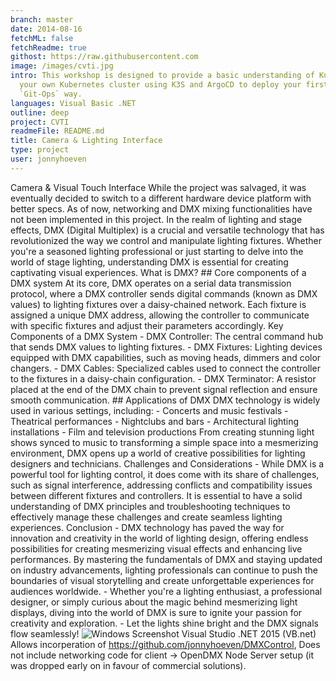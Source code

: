 ```yaml
---
branch: master
date: 2014-08-16
fetchML: false
fetchReadme: true
githost: https://raw.githubusercontent.com
image: /images/cvti.jpg
intro: This workshop is designed to provide a basic understanding of Kubernetes and ArgoCD and will teach you how to create
  your own Kubernetes cluster using K3S and ArgoCD to deploy your first application from a Git-Ops perspective. This is the
  `Git-Ops` way.
languages: Visual Basic .NET
outline: deep
project: CVTI
readmeFile: README.md
title: Camera & Lighting Interface
type: project
user: jonnyhoeven
---
```

<script setup>
 import ArticleItem from '/components/ArticleItem.vue';
 import ArticleFooter from '/components/ArticleFooter.vue';
</script>
<ArticleItem :frontmatter="$frontmatter"/>


Camera &amp; Visual Touch Interface   While the project was salvaged, it was eventually decided to switch to a different
hardware device platform with better specs. As of now, networking and DMX mixing functionalities have not been
implemented in this project.  In the realm of lighting and stage effects, DMX (Digital Multiplex) is a crucial and
versatile technology that has revolutionized the way we control and manipulate lighting fixtures. Whether you're a
seasoned lighting professional or just starting to delve into the world of stage lighting, understanding DMX is essential
for creating captivating visual experiences. What is DMX?  ## Core components of a DMX system  At its core, DMX operates
on a serial data transmission protocol, where a DMX controller sends digital commands (known as DMX values) to lighting
fixtures over a daisy-chained network. Each fixture is assigned a unique DMX address, allowing the controller to
communicate with specific fixtures and adjust their parameters accordingly. Key Components of a DMX System  - DMX
Controller: The central command hub that sends DMX values to lighting fixtures. - DMX Fixtures: Lighting devices equipped
with DMX capabilities, such as moving heads, dimmers and color changers. - DMX Cables: Specialized cables used to connect
the controller to the fixtures in a daisy-chain configuration. - DMX Terminator: A resistor placed at the end of the DMX
chain to prevent signal reflection and ensure smooth   communication.  ## Applications of DMX  DMX technology is widely
used in various settings, including:  - Concerts and music festivals - Theatrical performances - Nightclubs and bars -
Architectural lighting installations - Film and television productions  From creating stunning light shows synced to
music to transforming a simple space into a mesmerizing environment, DMX opens up a world of creative possibilities for
lighting designers and technicians. Challenges and Considerations  - While DMX is a powerful tool for lighting control,
it does come with its share of challenges, such as signal   interference, addressing conflicts and compatibility issues
between different fixtures and controllers. It is   essential to have a solid understanding of DMX principles and
troubleshooting techniques to effectively manage these   challenges and create seamless lighting experiences.
Conclusion  - DMX technology has paved the way for innovation and creativity in the world of lighting design, offering
endless   possibilities for creating mesmerizing visual effects and enhancing live performances. By mastering the
fundamentals   of DMX and staying updated on industry advancements, lighting professionals can continue to push the
boundaries of   visual storytelling and create unforgettable experiences for audiences worldwide.  - Whether you're a
lighting enthusiast, a professional designer, or simply curious about the magic behind mesmerizing   light displays,
diving into the world of DMX is sure to ignite your passion for creativity and exploration.  - Let the lights shine
bright and the DMX signals flow seamlessly!   ![Windows Screenshot](http://jonnyhoeven.github.io/images/cvti.jpg)  Visual
Studio .NET 2015 (VB.net)  Allows incorperation of  https://github.com/jonnyhoeven/DMXControl,  Does not include
networking code for client -> OpenDMX Node Server setup (it was dropped early on in favour of commercial solutions).

<ArticleFooter :frontmatter="$frontmatter"/>
